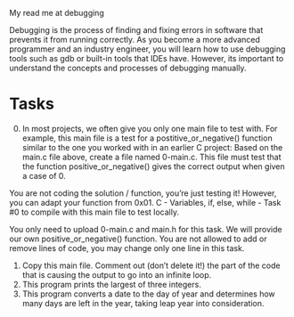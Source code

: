 My read me at debugging


Debugging is the process of finding and fixing errors in software that prevents it from running correctly. As you become a more advanced programmer and an industry engineer, you will learn how to use debugging tools such as gdb or built-in tools that IDEs have. However, its important to understand the concepts and processes of debugging manually.
# Tasks
0. In most projects, we often give you only one main file to test with. For example, this main file is a test for a postitive_or_negative() function similar to the one you worked with in an earlier C project:
Based on the main.c file above, create a file named 0-main.c. This file must test that the function positive_or_negative() gives the correct output when given a case of 0.

You are not coding the solution / function, you’re just testing it! However, you can adapt your function from 0x01. C - Variables, if, else, while - Task #0 to compile with this main file to test locally.

You only need to upload 0-main.c and main.h for this task. We will provide our own positive_or_negative() function.
You are not allowed to add or remove lines of code, you may change only one line in this task.
1. Copy this main file. Comment out (don’t delete it!) the part of the code that is causing the output to go into an infinite loop.
2. This program prints the largest of three integers.
3. This program converts a date to the day of year and determines how many days are left in the year, taking leap year into consideration.

